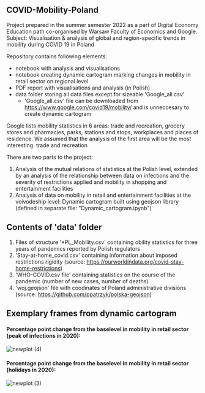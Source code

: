 ## COVID-Mobility-Poland

Project prepared in the summer semester 2022 as a part of Digital Economy Education path co-organised by Warsaw Faculty of Economics and Google.<br />
Subject: Visualisation &amp; analysis of global and region-specific trends in mobility during COVID 19 in Poland

Repository contains following elements: 
- notebook with analysis and visualisations
- notebook creating dynamic cartogram marking changes in mobility in retail sector on regional level
- PDF report with visualisations and analysis (in Polish)
- data folder storing all data files except for sizeable 'Google_all.csv'
    - 'Google_all.csv' file can be downloaded from https://www.google.com/covid19/mobility/ and is unneccesary to create dynamic cartogram
      
Google lists mobility statistics in 6 areas: trade and recreation, grocery stores and pharmacies, parks, stations and stops, workplaces and places of residence. We assumed that the analysis of the first area will be the most interesting: trade and recreation

There are two parts to the project:
1) Analysis of the mutual relations of statistics at the Polish level, extended by an analysis of the relationship between data on infections and the severity of restrictions applied and mobility in shopping and entertainment facilities
2) Analysis of data on mobility in retail and entertainment facilities at the voivodeship level: Dynamic cartogram built using geojson library (defined in separate file: "Dynamic_cartogram.ipynb")

## Contents of 'data' folder
1) Files of structure '*PL_Mobility.csv' containing obility statistics for three years of pandemics reported by Polish regulators
2) 'Stay-at-home_covid.csv' containing information about imposed restrictions rigidity (source: https://ourworldindata.org/covid-stay-home-restrictions)
3) 'WHO-COVID.csv file' containing statistics on the course of the pandemic (number of new cases, number of deaths)
4) 'woj.geojson' file with coodinates of Poland administrative divisions (source: https://github.com/ppatrzyk/polska-geojson)


## Exemplary frames from dynamic cartogram

#### Percentage point change from the baselevel in mobility in retail sector (peak of infections in 2020):
![newplot (4)](https://github.com/jjfrackowiak/COVID-Mobility-Poland/assets/84077365/5890eea0-9e81-4c64-a515-33699da9e901)


#### Percentage point change from the baselevel in mobility in retail sector (holidays in 2020):
![newplot (3)](https://github.com/jjfrackowiak/COVID-Mobility-Poland/assets/84077365/2f11d933-9f14-4120-ace3-3e976e1e3cc3)

